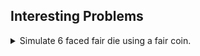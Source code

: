 <!-- <style>
    details > summary * { display : inline; }
</style> -->


## Interesting Problems

<details>
<summary>Simulate 6 faced fair die using a fair coin.</summary>

- Toss the coin 3 times and call this action as `generate a set`.
- There are $2^3 = 8$ possible outcomes each with probability $1/8$.
- Select 6 outcomes and assign each outcome to a value of die.
- Reject 2 outcomes i.e if you get an outcome other than the assigned outcomes above `generate a set` again.
<details>

<summary>Outcome mapping</summary>

- HHH - Reject
- HHT - 1
- HTH - 2
- HTT - 3
- THH - 4
- THT - 5
- TTH - 6
- TTT - Rejected
</details>

<details>
<summary>Proof that the probability of each simulated die outcome is 1/6</summary>

- Let $X$ be an event that one of the die outcome is produced in a generation.
- Let $X_i$ be an event that the die outcome is produced as $i$.
- Let $X_{ij}$ be an event that the die outcome is produced as $i$ exactly in the $j$ th generation.

    $P(X_{11}) = 1/8$ for that matter $P(X_{i1}) = 1/8$\
    Hence $P(X) = \sum {P(X_{i1})} = 6 \times 1/8 = 3/4$\

    $P(X_{i2}) = (1 - P(X))(P(X_{i1}))$\
    $P(X_{i3}) = (1 - P(X))^2(P(X_{i1}))$\
    ...

    $P(X_{in}) = (1 - P(X))^{n-1}(P(X_{i1}))$\
    $P(X_{in}) = (1 - 3/4)^{n-1}(1/8) = (1/4)^{n-1}(1/8)$

    $P(Die\ outcome = 1) = \sum P(X_{1j}) = \sum (1/4)^{j-1}(1/8)$\
    $= (1/8)/(1-1/4)$ *(Using sum of infinite G.P)*\
    $= (1/8)/(3/4) = 1/6$\
    This is satisfied for all 1 to 6
</details>
<details>
<summary>Python code to simulate</summary>

[code](https://github.com/kadapallaNithin/mini_projects/blob/master/simulate_die_from_coin/simulate_die_from_fair_coin.py)

```python
import random
def toss_a_fair_coin():
    if random.random() >= 0.5:
        return 'H'
    return 'T'

def generate_a_set():
    return ''.join([toss_a_fair_coin() for _ in range(3)])

def simulate_die():
    s = generate_a_set()
    if s == 'HHH' or s == 'TTT':
        return simulate_die()
    return {"HHT":1,"HTH":2,"HTT":3,"THH":4,"THT":5,"TTH":6}[s]

def test():
    number_of_rolls = 100000
    counts = [0]*6
    total_count = 0
    for i in range(number_of_rolls):
        outcome = simulate_die()
        counts[outcome-1] += 1
        total_count += 1
    print(round(1/6,3),[round(count/total_count,3) for count in counts])

test()
```
</details>
</details>